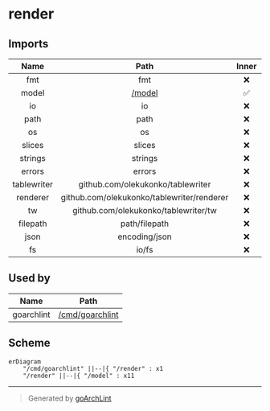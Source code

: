 # render

## Imports

|    Name     |                    Path                    | Inner | Count |
|:-----------:|:------------------------------------------:|:-----:|:-----:|
|     fmt     |                    fmt                     |  ❌   |  12   |
|    model    |             [/model](model.md)             |  ✅   |  11   |
|     io      |                     io                     |  ❌   |   8   |
|    path     |                    path                    |  ❌   |   7   |
|     os      |                     os                     |  ❌   |   6   |
|   slices    |                   slices                   |  ❌   |   5   |
|   strings   |                  strings                   |  ❌   |   5   |
|   errors    |                   errors                   |  ❌   |   2   |
| tablewriter |     github.com/olekukonko/tablewriter      |  ❌   |   2   |
|  renderer   | github.com/olekukonko/tablewriter/renderer |  ❌   |   2   |
|     tw      |    github.com/olekukonko/tablewriter/tw    |  ❌   |   2   |
|  filepath   |               path/filepath                |  ❌   |   2   |
|    json     |               encoding/json                |  ❌   |   1   |
|     fs      |                   io/fs                    |  ❌   |   1   |

## Used by

|    Name    |                 Path                 |
|:----------:|:------------------------------------:|
| goarchlint | [/cmd/goarchlint](cmd/goarchlint.md) |

## Scheme

```mermaid
erDiagram
    "/cmd/goarchlint" ||--|{ "/render" : x1
    "/render" ||--|{ "/model" : x11
```

---

> Generated by [goArchLint](https://github.com/gbh007/goarchlint)
